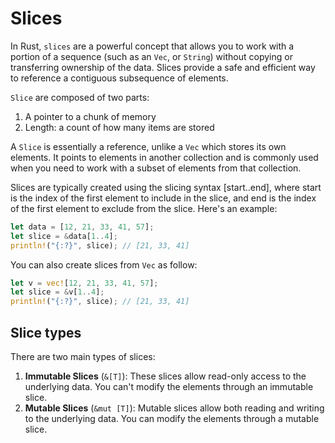 # Slices

In Rust, `slices` are a powerful concept that allows you to work with a portion of a sequence (such as an `Vec`, or `String`) without copying or transferring ownership of the data.
Slices provide a safe and efficient way to reference a contiguous subsequence of elements.

`Slice` are composed of two parts:
1. A pointer to a chunk of memory
2. Length: a count of how many items are stored

A `Slice` is essentially a reference, unlike a `Vec` which stores its own elements.
It points to elements in another collection and is commonly used when you need to work with a subset of elements from that collection.

Slices are typically created using the slicing syntax [start..end], where start is the index of the first element to include in the slice, and end is the index of the first element to exclude from the slice. Here's an example:

```rust
let data = [12, 21, 33, 41, 57];
let slice = &data[1..4];
println!("{:?}", slice); // [21, 33, 41]
```

You can also create slices from `Vec` as follow:
```rust
let v = vec![12, 21, 33, 41, 57];
let slice = &v[1..4];
println!("{:?}", slice); // [21, 33, 41]
```

## Slice types

There are two main types of slices:
1. **Immutable Slices** (`&[T]`): These slices allow read-only access to the underlying data. You can't modify the elements through an immutable slice.
2. **Mutable Slices** (`&mut [T]`): Mutable slices allow both reading and writing to the underlying data. You can modify the elements through a mutable slice.


